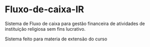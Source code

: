 # Fluxo-de-caixa-IR
Sistema de Fluxo de caixa  para gestão financeira de atividades de instituição religiosa sem fins lucrativo.

Sistema feito para materia de extensão do curso
